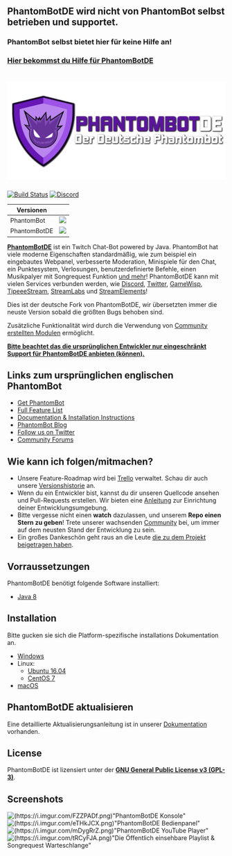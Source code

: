 ## PhantomBotDE wird nicht von PhantomBot selbst betrieben und supportet.
### PhantomBot selbst bietet hier für keine Hilfe an!
### [Hier bekommst du Hilfe für PhantomBotDE](https://discord.gg/hBJMXCe)


# <img alt="PhantomBotDE" src="/.github/logo.png" width="600px"/>

[![Build Status](https://img.shields.io/travis/PhantomBotDE/PhantomBotDE.svg?style=popout)](https://travis-ci.org/PhantomBotDE/PhantomBotDE)
[![Discord](https://discordapp.com/api/guilds/551872508563816522/widget.png?style=shield)](https://discord.gg/hBJMXCe)

| Versionen | |
|--------------|---|
| PhantomBot   | [![](https://img.shields.io/github/release/phantombot/phantombot.svg?style=for-the-badge)](https://github.com/PhantomBot/PhantomBot/releases/latest) |
| PhantomBotDE | [![](https://img.shields.io/github/release-pre/PhantomBotDE/PhantomBotDE.svg?style=for-the-badge)](https://github.com/PhantomBotDE/PhantomBotDE/releases/latest) |

[**PhantomBotDE**](https://phantombot.tv) ist ein Twitch Chat-Bot powered by Java. 
PhantomBot hat viele moderne Eigenschaften standardmäßig, wie zum beispiel ein eingebautes Webpanel, verbesserte Moderation, Minispiele für den Chat, ein Punktesystem, Verlosungen, benutzerdefinierte Befehle, einen Musikpalyer mit Songrequest Funktion [und mehr](https://phantombot.tv/features)! PhantomBotDE kann mit vielen Services verbunden werden, wie  [Discord](https://discordapp.com/), [Twitter](https://twitter.com), [GameWisp](https://gamewisp.com), [TipeeeStream](https://tipeeestream.com), [StreamLabs](https://streamlabs.com) und [StreamElements](https://streamelements.com)!

Dies ist der deutsche Fork von PhantomBotDE, wir übersetzten immer die neuste Version sobald die größten Bugs behoben sind.

Zusätzliche Funktionalität wird durch die Verwendung von [Community erstellten Modulen](https://community.phantombot.tv/c/custom-modules) ermöglicht.

<u>**Bitte beachtet das die ursprünglichen Entwickler nur eingeschränkt Support für PhantomBotDE anbieten (können).**</u>

## Links zum ursprünglichen englischen PhantomBot
* [Get PhantomBot](https://phantombot.tv/ "PhantomBot")
* [Full Feature List](https://phantombot.tv/features "PhantomBot Features")
* [Documentation & Installation Instructions](https://docs.phantombot.tv "Documenation and Installation Instructions")
* [PhantomBot Blog](https://blog.phantombot.tv "PhantomBot Blog")
* [Follow us on Twitter](https://www.twitter.com/PhantomBot "PhantomBot Twitter")
* [Community Forums](https://community.phantombot.tv "PhantomBot Community Forums")

## Wie kann ich folgen/mitmachen?

* Unsere Feature-Roadmap wird bei [Trello](https://trello.com/b/prjUApDO) verwaltet. Schau dir auch unsere [Versionshistorie](https://phantombot.tv/changelog) an.
* Wenn du ein Entwickler bist, kannst du dir unseren Quellcode ansehen und Pull-Requests erstellen. Wir bieten eine [Anleitung](https://github.com/PhantomBot/PhantomBot/blob/master/DEVSETUP.md) zur Einrichtung deiner Entwicklungsumgebung.
* Bitte vergesse nicht einen **watch** dazulassen, und unserem **Repo einen Stern zu geben**! Trete unserer wachsenden [Community](https://community.phantombot.tv) bei, um immer auf dem neusten Stand der Entwicklung zu sein.
* Ein großes Dankeschön geht raus an die Leute [die zu dem Projekt beigetragen haben](https://github.com/PhantomBot/PhantomBot/graphs/contributors).

## Vorraussetzungen

PhantomBotDE benötigt folgende Software installiert:

* [Java 8](https://www.java.com/en/download/)

## Installation
Bitte gucken sie sich die Platform-spezifische installations Dokumentation an.
* [Windows](https://community.phantombot.tv/t/windows-setup-guide/60)
* Linux:
  * [Ubuntu 16.04](https://community.phantombot.tv/t/ubuntu-16-04-lts-setup-guide/61)
  * [CentOS 7](https://community.phantombot.tv/t/centos-7-setup-guide/62)
* [macOS](https://community.phantombot.tv/t/macos-setup-guide/63)

## PhantomBotDE aktualisieren

Eine detaillierte Aktualisierungsanleitung ist in unserer [Dokumentation](https://community.phantombot.tv/t/how-to-update-phantombot/) vorhanden.


## License

PhantomBotDE ist lizensiert unter der [**GNU General Public License v3 (GPL-3)**](https://www.gnu.org/copyleft/gpl.html).

## Screenshots
![(https://i.imgur.com/FZZPADf.png)"PhantomBotDE Konsole"](https://i.imgur.com/FZZPADf.png "Die Konsole")
![(https://i.imgur.com/eTHkJCX.png)"PhantomBotDE Bedienpanel"](https://i.imgur.com/eTHkJCX.png "Das Bedienpanel")
![(https://i.imgur.com/mDygRrZ.png)"PhantomBotDE YouTube Player"](https://i.imgur.com/mDygRrZ.png "Der YouTube Player")
![(https://i.imgur.com/tRCyFJA.png)"Die Öffentlich einsehbare Playlist & Songrequest Warteschlange"](https://i.imgur.com/tRCyFJA.png "PhantomBotDE Öffentlich einsehbare Playlist & Songrequest Warteschlange")
